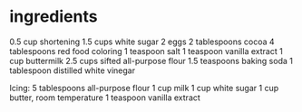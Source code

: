 # ingredients
0.5 cup shortening
1.5 cups white sugar
2 eggs
2 tablespoons cocoa
4 tablespoons red food coloring
1 teaspoon salt
1 teaspoon vanilla extract
1 cup buttermilk
2.5 cups sifted all-purpose flour
1.5 teaspoons baking soda
1 tablespoon distilled white vinegar

Icing:
5 tablespoons all-purpose flour
1 cup milk
1 cup white sugar
1 cup butter, room temperature
1 teaspoon vanilla extract